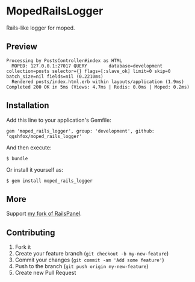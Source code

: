 # MopedRailsLogger

Rails-like logger for moped.

## Preview

```
Processing by PostsController#index as HTML
  MOPED: 127.0.0.1:27017 QUERY        database=development collection=posts selector={} flags=[:slave_ok] limit=0 skip=0 batch_size=nil fields=nil (0.2210ms)
  Rendered posts/index.html.erb within layouts/application (1.9ms)
Completed 200 OK in 5ms (Views: 4.7ms | Redis: 0.0ms | Moped: 0.2ms)
```

## Installation

Add this line to your application's Gemfile:

    gem 'moped_rails_logger', group: 'development', github: 'qqshfox/moped_rails_logger'

And then execute:

    $ bundle

Or install it yourself as:

    $ gem install moped_rails_logger

## More

Support [my fork of RailsPanel](https://github.com/qqshfox/rails_panel/tree/moped_support).

## Contributing

1. Fork it
2. Create your feature branch (`git checkout -b my-new-feature`)
3. Commit your changes (`git commit -am 'Add some feature'`)
4. Push to the branch (`git push origin my-new-feature`)
5. Create new Pull Request
